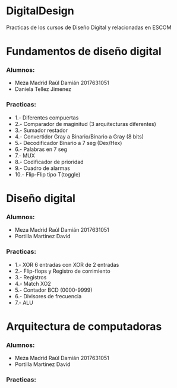 # DigitalDesign

Practicas de los cursos de Diseño Digital y relacionadas en ESCOM 

# Fundamentos de diseño digital

### Alumnos:
* Meza Madrid Raúl Damián 2017631051
* Daniela Tellez Jimenez


### Practicas:
* 1.-  Diferentes compuertas
* 2.- Comparador de maginitud (3 arquitecturas diferentes)
* 3.-  Sumador restador
* 4.-  Convertidor Gray a Binario/Binario a Gray (8 bits)
* 5.-  Decodificador Binario a 7 seg (Dex/Hex)
* 6.-  Palabras en 7 seg
* 7.-  MUX
* 8.-  Codificador de prioridad
* 9.-  Cuadro de alarmas
* 10.- Flip-Flip tipo T(toggle)

# Diseño digital

### Alumnos:
* Meza Madrid Raúl Damián 2017631051
* Portilla Martinez David


### Practicas:
* 1.-  XOR 6 entradas con XOR de 2 entradas
* 2.-  Flip-flops y Registro de corrimiento 
* 3.-  Registros
* 4.-  Match XO2
* 5.-  Contador BCD (0000-9999)
* 6.-  Divisores de frecuencia
* 7.-  ALU

# Arquitectura de computadoras

### Alumnos:
* Meza Madrid Raúl Damián 2017631051
* Portilla Martinez David


### Practicas:
